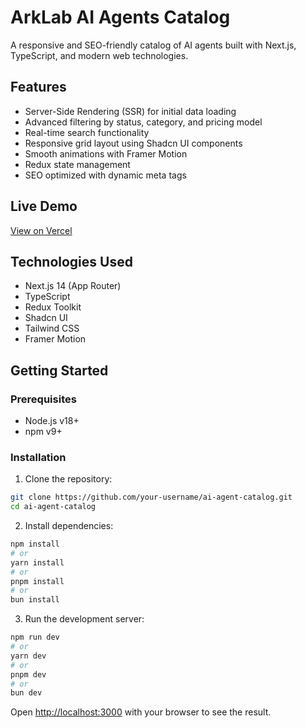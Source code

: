 # ArkLab AI Agents Catalog

A responsive and SEO-friendly catalog of AI agents built with Next.js, TypeScript, and modern web technologies.

## Features

- Server-Side Rendering (SSR) for initial data loading
- Advanced filtering by status, category, and pricing model
- Real-time search functionality
- Responsive grid layout using Shadcn UI components
- Smooth animations with Framer Motion
- Redux state management
- SEO optimized with dynamic meta tags

## Live Demo

[View on Vercel](https://ai-agent-catalogue.vercel.app/)

## Technologies Used

- Next.js 14 (App Router)
- TypeScript
- Redux Toolkit
- Shadcn UI
- Tailwind CSS
- Framer Motion

## Getting Started

### Prerequisites

- Node.js v18+
- npm v9+

### Installation

1. Clone the repository:

```bash
git clone https://github.com/your-username/ai-agent-catalog.git
cd ai-agent-catalog
```

2. Install dependencies:

```bash
npm install
# or
yarn install
# or
pnpm install
# or
bun install
```

3. Run the development server:

```bash
npm run dev
# or
yarn dev
# or
pnpm dev
# or
bun dev
```

Open [http://localhost:3000](http://localhost:3000) with your browser to see the result.
